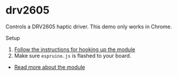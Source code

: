 # drv2605

Controls a DRV2605 haptic driver. This demo only works in Chrome.

Setup 
1. [Follow the instructions for hooking up the module](https://github.com/ClintH/ixfx-demos/blob/main/io/espruino/drv2605/README.md)
2. Make sure `espruino.js` is flashed to your board.

* [Read more about the module](http://www.espruino.com/DRV2605)

